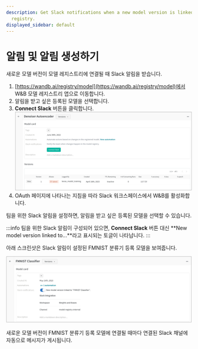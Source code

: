 ```yaml
---
description: Get Slack notifications when a new model version is linked to the model
  registry.
displayed_sidebar: default
---
```


# 알림 및 알림 생성하기

새로운 모델 버전이 모델 레지스트리에 연결될 때 Slack 알림을 받습니다.

1. [https://wandb.ai/registry/model](https://wandb.ai/registry/model)에서 W&B 모델 레지스트리 앱으로 이동합니다.
2. 알림을 받고 싶은 등록된 모델을 선택합니다.
3. **Connect Slack** 버튼을 클릭합니다.
    ![](/images/models/connect_to_slack.png)
4. OAuth 페이지에 나타나는 지침을 따라 Slack 워크스페이스에서 W&B를 활성화합니다.

팀을 위한 Slack 알림을 설정하면, 알림을 받고 싶은 등록된 모델을 선택할 수 있습니다.

:::info
팀을 위한 Slack 알림이 구성되어 있으면, **Connect Slack** 버튼 대신 **New model version linked to...**라고 표시되는 토글이 나타납니다.
:::

아래 스크린샷은 Slack 알림이 설정된 FMNIST 분류기 등록 모델을 보여줍니다.

![](/images/models/conect_to_slack_fmnist.png)

새로운 모델 버전이 FMNIST 분류기 등록 모델에 연결될 때마다 연결된 Slack 채널에 자동으로 메시지가 게시됩니다.
